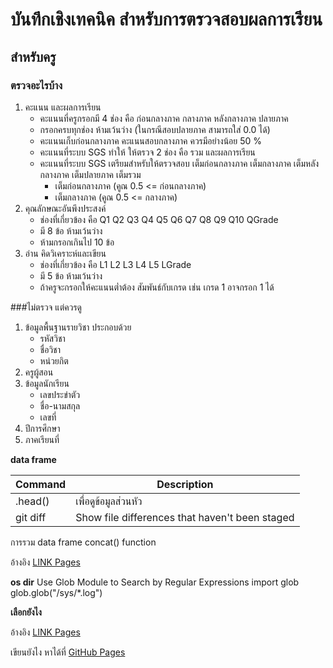 # บันทึกเชิงเทคนิค สำหรับการตรวจสอบผลการเรียน
## สำหรับครู


### ตรวจอะไรบ้าง 
1. คะแนน และผลการเรียน
   - คะแนนที่ครูกรอกมี 4 ช่อง คือ ก่อนกลางภาค	กลางภาค	หลังกลางภาค	ปลายภาค
   - กรอกครบทุกช่อง ห้ามเว้นว่าง (ในกรณีสอบปลายภาค สามารถใส่ 0.0 ได้) 
   - คะแนนเก็บก่อนกลางภาค คะแนนสอบกลางภาค ควรมีอย่างน้อย 50 %
   - คะแนนที่ระบบ SGS ทำให้ ให้ตรวจ 2 ช่อง คือ รวม และผลการเรียน
   - คะแนนที่ระบบ SGS เตรียมสำหรับให้ตรวจสอบ เต็มก่อนกลางภาค	เต็มกลางภาค	เต็มหลังกลางภาค	เต็มปลายภาค	เต็มรวม
     - เต็มก่อนกลางภาค (คูณ 0.5 <= ก่อนกลางภาค)
     - เต็มกลางภาค (คูณ 0.5 <= กลางภาค)
2. คุณลักษณะอันพึงประสงค์
   - ช่องที่เกี่ยวข้อง คือ Q1 Q2 Q3 Q4 Q5 Q6 Q7 Q8 Q9 Q10 QGrade
   - มี 8 ข้อ ห้ามเว้นว่าง
   - ห้ามกรอกเกินไป 10 ข้อ
4. อ่าน คิดวิเคราะห์และเขียน
   - ช่องที่เกี่ยวข้อง คือ L1 L2 L3 L4 L5 LGrade
   - มี 5 ข้อ ห้ามเว้นว่าง
   - ถ้าครูจะกรอกให้คะแนนต่ำต้อง สัมพันธ์กับเกรด เช่น เกรด 1 อาจกรอก 1 ได้

###ไม่ตรวจ แต่ควรดู
1. ข้อมูลพื้นฐานรายวิชา ประกอบด้วย
   - รหัสวิชา
   - ชื่อวิชา
   - หน่วยกิต
2. ครูผู้สอน
3. ข้อมูลนักเรียน
   - เลขประขำตัว
   - ชื่อ-นามสกุล
   - เลขที่
4. ปีการศึกษา
5. ภาคเรียนที่

__data frame__

| Command | Description |
| --- | --- |
| .head() | เพื่อดูข้อมูลส่วนหัว |
| git diff | Show file differences that haven't been staged |

การรวม data frame
concat() function

อ้างอิง [LINK Pages](https://pandas.pydata.org/docs/user_guide/merging.html)


__os dir__
Use Glob Module to Search by Regular Expressions
import glob
glob.glob("/sys/*.log")

__เลือกยังไง__

อ้างอิง [LINK Pages](https://medium.com/@akaivdo/how-to-select-rows-containing-specified-string-7cbba8ffcac4)


เขียนยังไง หาได้ที่ [GitHub Pages](https://docs.github.com/en/get-started/writing-on-github/getting-started-with-writing-and-formatting-on-github/basic-writing-and-formatting-syntax)

